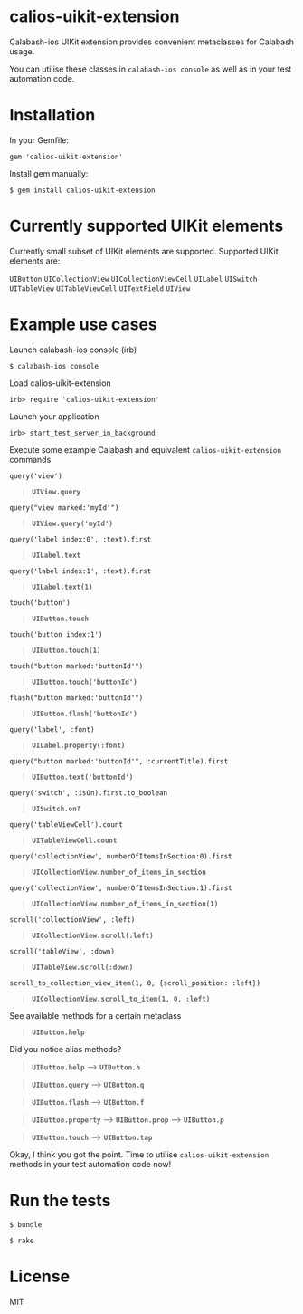 calios-uikit-extension
==========

Calabash-ios UIKit extension provides convenient metaclasses for Calabash usage.

You can utilise these classes in `calabash-ios console` as well as in your test automation code.

Installation
==========

In your Gemfile:

`gem 'calios-uikit-extension'`

Install gem manually:

`$ gem install calios-uikit-extension`

Currently supported UIKit elements
==========

Currently small subset of UIKit elements are supported. Supported UIKit elements are:

`UIButton`
`UICollectionView`
`UICollectionViewCell`
`UILabel`
`UISwitch`
`UITableView`
`UITableViewCell`
`UITextField`
`UIView`

Example use cases
==========

Launch calabash-ios console (irb)

`$ calabash-ios console`

Load calios-uikit-extension

`irb> require 'calios-uikit-extension'`

Launch your application

`irb> start_test_server_in_background`

Execute some example Calabash and equivalent `calios-uikit-extension` commands

`query('view')`
> **`UIView.query`**

`query("view marked:'myId'")`
> **`UIView.query('myId')`**

`query('label index:0', :text).first`
> **`UILabel.text`**

`query('label index:1', :text).first`
> **`UILabel.text(1)`**

`touch('button')`
> **`UIButton.touch`**

`touch('button index:1')`
> **`UIButton.touch(1)`**

`touch("button marked:'buttonId'")`
> **`UIButton.touch('buttonId')`**

`flash("button marked:'buttonId'")`
> **`UIButton.flash('buttonId')`**

`query('label', :font)`
> **`UILabel.property(:font)`**

`query("button marked:'buttonId'", :currentTitle).first`
> **`UIButton.text('buttonId')`**

`query('switch', :isOn).first.to_boolean`
> **`UISwitch.on?`**

`query('tableViewCell').count`
> **`UITableViewCell.count`**

`query('collectionView', numberOfItemsInSection:0).first`
> **`UICollectionView.number_of_items_in_section`**

`query('collectionView', numberOfItemsInSection:1).first`
> **`UICollectionView.number_of_items_in_section(1)`**

`scroll('collectionView', :left)`
> **`UICollectionView.scroll(:left)`**

`scroll('tableView', :down)`
> **`UITableView.scroll(:down)`**

`scroll_to_collection_view_item(1, 0, {scroll_position: :left})`
> **`UICollectionView.scroll_to_item(1, 0, :left)`**

See available methods for a certain metaclass

> **`UIButton.help`**

Did you notice alias methods?

> **`UIButton.help`** --> **`UIButton.h`**

> **`UIButton.query`** --> **`UIButton.q`**

> **`UIButton.flash`** --> **`UIButton.f`**

> **`UIButton.property`** --> **`UIButton.prop`** --> **`UIButton.p`**

> **`UIButton.touch`** --> **`UIButton.tap`**

Okay, I think you got the point. Time to utilise `calios-uikit-extension` methods in your test automation code now!

Run the tests
==========

`$ bundle`

`$ rake`

License
==========

MIT